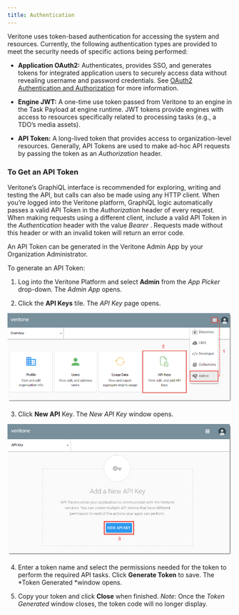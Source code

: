 ```yaml
---
title: Authentication
---
```


Veritone uses token-based authentication for accessing the system and resources. Currently, the following authentication types are provided to meet the security needs of specific actions being performed:

* **Application OAuth2:** Authenticates, provides SSO, and generates tokens for integrated application users to securely access data without revealing username and password credentials. See [OAuth2 Authentication and Authorization](https://veritone-developer.atlassian.net/wiki/spaces/DOC/pages/185368577/OAuth2+Authentication+and+Authorization) for more information.

* **Engine JWT:** A one-time use token passed from Veritone to an engine in the Task Payload at engine runtime. JWT tokens provide engines with access to resources specifically related to processing tasks (e.g., a TDO’s media assets).

* **API Token:** A long-lived token that provides access to organization-level resources. Generally, API Tokens are used to make ad-hoc API requests by passing the token as an *Authorization* header. 

### **To Get an API Token**

Veritone’s GraphiQL interface is recommended for exploring, writing and testing the API, but calls can also be made using any HTTP client. When you’re logged into the Veritone platform, GraphiQL logic automatically passes a valid API Token in the *Authorization* header of every request. When making requests using a different client, include a valid API Token in the *Authentication* header with the value *Bearer <token>*. Requests made without this header or with an invalid token will return an error code.

An API Token can be generated in the Veritone Admin App by your Organization Administrator. 

To generate an API Token:

1. Log into the Veritone Platform and select **Admin** from the *App Picker* drop-down. The *Admin App* opens.

2. Click the **API Keys** tile. The *API Key* page opens.

![Get API Token](Get-API-Token-1.png)

3. Click **New API** Key. The *New API Key* window opens.

![Get API Token](Get-API-Token-2.png)

4. Enter a token name and select the permissions needed for the token to perform the required API tasks. Click **Generate Token** to save. The *Token Generated *window opens.

5. Copy your token and click **Close** when finished. 
*Note*: Once the *Token Generated* window closes, the token code will no longer display. 

